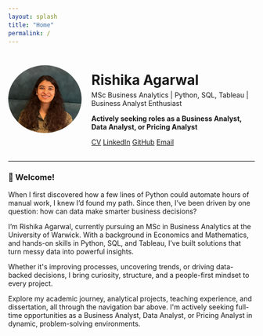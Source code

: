 ```yaml
---
layout: splash
title: "Home"
permalink: /
---
```


<div class="profile" style="display: flex; align-items: center; gap: 20px; margin-bottom: 30px;">
  <img src="assets/images/ME.jpeg" alt="Rishika Agarwal" style="width: 150px; border-radius: 50%;">
  <div>
    <h1 style="margin-bottom: 0;">Rishika Agarwal</h1>
    <p style="margin-top: 5px;">MSc Business Analytics | Python, SQL, Tableau | Business Analyst Enthusiast</p>
    <p><strong>Actively seeking roles as a Business Analyst, Data Analyst, or Pricing Analyst</strong></p>
    <div class="links" style="margin-top: 10px;">
      <a href="/Rishika_Agarwal_CV.pdf" class="btn" target="_blank">CV</a>
      <a href="https://www.linkedin.com/in/rishika-agarwal-uk" class="btn" target="_blank">LinkedIn</a>
      <a href="https://github.com/RishikaAgarwal2025/Business-Analysis-Portfolio" class="btn" target="_blank">GitHub</a>
      <a href="mailto:rishikaagarwal544@gmail.com" class="btn" target="_blank">Email</a>
    </div>
  </div>
</div>

---

### 👋 Welcome!

When I first discovered how a few lines of Python could automate hours of manual work, I knew I’d found my path. Since then, I’ve been driven by one question: how can data make smarter business decisions?

I’m Rishika Agarwal, currently pursuing an MSc in Business Analytics at the University of Warwick. With a background in Economics and Mathematics, and hands-on skills in Python, SQL, and Tableau, I’ve built solutions that turn messy data into powerful insights.

Whether it's improving processes, uncovering trends, or driving data-backed decisions, I bring curiosity, structure, and a people-first mindset to every project.

Explore my academic journey, analytical projects, teaching experience, and dissertation, all through the navigation bar above. I'm actively seeking full-time opportunities as a Business Analyst, Data Analyst, or Pricing Analyst in dynamic, problem-solving environments.
